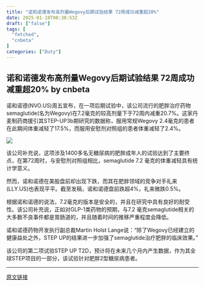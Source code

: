 ```yaml
---
title: "诺和诺德发布高剂量Wegovy后期试验结果 72周成功减重超20%"
date: 2025-01-18T00:38:53Z
draft: ["false"]
tags: [
  "fetched",
  "cnbeta"
]
categories: ["Duty"]
---
```

诺和诺德发布高剂量Wegovy后期试验结果 72周成功减重超20% by cnbeta
------
<div style="margin-top:10px" class="content" id="artibody"><p>诺和诺德(NVO.US)周五宣布，在一项后期试验中，该公司流行的肥胖治疗药物semaglutide(名为Wegovy)在7.2毫克的较高剂量下于72周内减重20.7%。这家丹麦制药商援引其STEP-UP3b期研究的数据称，服用常规Wegovy 2.4毫克的患者在此期间体重减轻了17.5%，而服用安慰剂对照组的患者体重减轻了2.4%。</p><div class="article-global"></div><p><a href="https://n.sinaimg.cn/finance/transform/116/w550h366/20240308/ec9d-fcbff61fe3e399e57de2de69cca8843b.jpg" target="_blank"><img src="https://n.sinaimg.cn/finance/transform/116/w550h366/20240308/ec9d-fcbff61fe3e399e57de2de69cca8843b.jpg"></a></p><p>该公司补充说，这项涉及1400多名无糖尿病的肥胖成年人的试验达到了主要终点，在第72周时，与安慰剂对照组相比，semaglutide 7.2 毫克的体重减轻具有统计学意义。</p><p>然而，诺和诺德在美股盘前却出现下跌，而其在肥胖领域的竞争对手礼来(LLY.US)也表现平平。截至发稿，诺和诺德盘前跌超4%，礼来微跌0.5%。</p><p>根据诺和诺德的说法，7.2毫克的版本是安全的，并且在研究中具有良好的耐受性。该公司补充说，正如对GLP-1类药物的预期，与7.2 毫克semaglutide相关的大多数不良事件都是胃肠道的，并且随着时间的推移严重程度会降低。</p><p>诺和诺德药物开发执行副总裁Martin Holst Lange说：“除了Wegovy已经建立的健康益处之外，STEP UP的结果进一步加强了semaglutide治疗肥胖的临床效果。”</p><p>该公司的第二项试验STEP UP T2D，预计将在未来几个月内产生数据，作为其全球STEP项目的一部分，该试验针对肥胖2型糖尿病患者。</p></div>  
<hr>
<a href="https://m.cnbeta.com.tw/wap/view/1471962.htm",target="_blank" rel="noopener noreferrer">原文链接</a>
